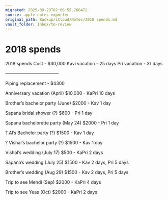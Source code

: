 ```yaml
---
migrated: 2025-09-20T02:06:55.766472
source: apple-notes-exporter
original_path: Backup/iCloud/Notes/2018 spends.md
vault_folder: Inbox/to-review
---
```

# 2018 spends

2018 spends
Cost - $30,000
Kavi vacation - 25 days
Pri vacation - 31 days

————————————

Piping replacement - $4300

Anniversary vacation (April) $10,000 - KaPri 10 days

Brother’s bachelor party (June) $2000 - Kav 1 day

Sapana bridal shower (?) $600 - Pri 1 day

Sapana bachelorette party  (May 24) $2000 - Pri 1 day

? Al’s Bachelor party (?) $1500 - Kav 1 day

? Vishal‘s bachelor party (?) $1500 - Kav 1 day

Vishal‘s wedding (July 17) $500 - KaPri 2 days

Sapana’s wedding (July 25) $1500 - Kav 2 days, Pri 5 days

Brother’s wedding (Aug 29) $1500 - Kav 2 days, Pri 5 days

Trip to see Mehdi (Sep) $2000 - KaPri 4 days

Trip to see Yeas (Oct) $2000 - KaPri 2 days

